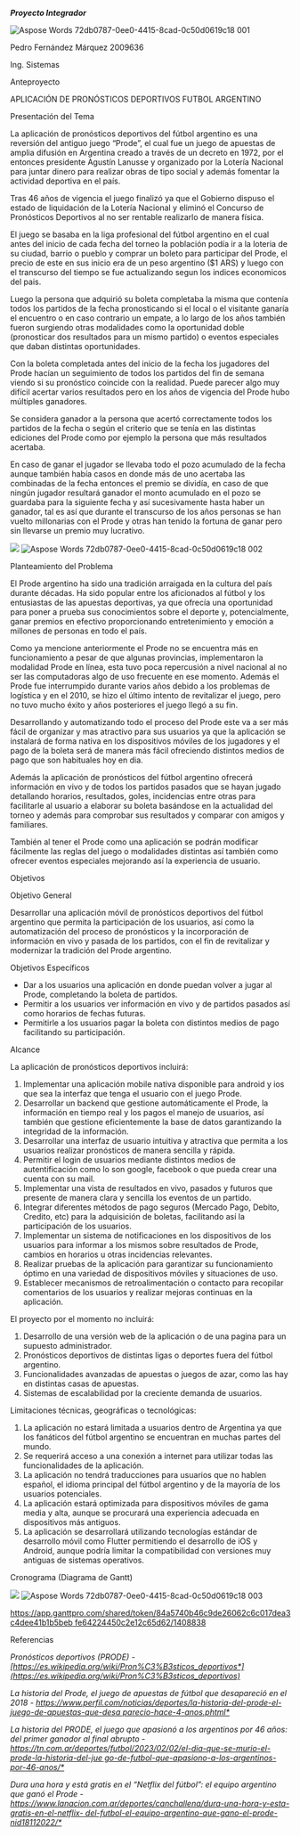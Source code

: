 ***Proyecto Integrador***

![Aspose Words 72db0787-0ee0-4415-8cad-0c50d0619c18 001](https://github.com/user-attachments/assets/152e5d8e-1795-4787-900a-d672aa74ad70)

Pedro Fernández Márquez 2009636

Ing. Sistemas

Anteproyecto

APLICACIÓN DE PRONÓSTICOS DEPORTIVOS FUTBOL ARGENTINO

Presentación del Tema

La aplicación de pronósticos deportivos del fútbol argentino es una reversión del antiguo juego “Prode”, el cual fue un juego de apuestas de amplia difusión en Argentina creado a través de un decreto en 1972, por el entonces presidente Agustín Lanusse y organizado por la Lotería Nacional para juntar dinero para realizar obras de tipo social y además fomentar la actividad deportiva en el país.

Tras 46 años de vigencia el juego finalizó ya que el Gobierno dispuso el estado de liquidación de la Lotería Nacional y eliminó el Concurso de Pronósticos Deportivos al no ser rentable realizarlo de manera física.

El juego se basaba en la liga profesional del fútbol argentino en el cual antes del inicio de cada fecha del torneo la población podía ir a la loteria de su ciudad, barrio o pueblo y comprar un boleto para participar del Prode, el precio de este en sus inicio era de un peso argentino ($1 ARS) y luego con el transcurso del tiempo se fue actualizando segun los indices economicos del pais.

Luego la persona que adquirió su boleta completaba la misma que contenía todos los partidos de la fecha pronosticando si el local o el visitante ganaría el encuentro o en caso contrario un empate, a lo largo de los años también fueron surgiendo otras modalidades como la oportunidad doble (pronosticar dos resultados para un mismo partido) o eventos especiales que daban distintas oportunidades.

Con la boleta completada antes del inicio de la fecha los jugadores del Prode hacían un seguimiento de todos los partidos del fin de semana viendo si su pronóstico coincide con la realidad. Puede parecer algo muy difícil acertar varios resultados pero en los años de vigencia del Prode hubo múltiples ganadores.

Se considera ganador a la persona que acertó correctamente todos los partidos de la fecha o según el criterio que se tenía en las distintas ediciones del Prode como por ejemplo la persona que más resultados acertaba.

En caso de ganar el jugador se llevaba todo el pozo acumulado de la fecha aunque también había casos en donde más de uno acertaba las combinadas de la fecha entonces el premio se dividía, en caso de que ningún jugador resultará ganador el monto acumulado en el pozo se guardaba para la siguiente fecha y así sucesivamente hasta haber un ganador, tal es así que durante el transcurso de los años personas se han vuelto millonarias con el Prode y otras han tenido la fortuna de ganar pero sin llevarse un premio muy lucrativo.

![](Aspose.Words.72db0787-0ee0-4415-8cad-0c50d0619c18.002.png)
![Aspose Words 72db0787-0ee0-4415-8cad-0c50d0619c18 002](https://github.com/user-attachments/assets/a11f321b-d479-4d30-94a6-1a2704abbf97)

Planteamiento del Problema

El Prode argentino ha sido una tradición arraigada en la cultura del país durante décadas. Ha sido popular entre los aficionados al fútbol y los entusiastas de las apuestas deportivas, ya que ofrecía una oportunidad para poner a prueba sus conocimientos sobre el deporte y, potencialmente, ganar premios en efectivo proporcionando entretenimiento y emoción a millones de personas en todo el país.

Como ya mencione anteriormente el Prode no se encuentra más en funcionamiento a pesar de que algunas provincias, implementaron la modalidad Prode en línea, esta tuvo poca repercusión a nivel nacional al no ser las computadoras algo de uso frecuente en ese momento. Además el Prode fue interrumpido durante varios años debido a los problemas de logística y en el 2010, se hizo el último intento de revitalizar el juego, pero no tuvo mucho éxito y años posteriores el juego llegó a su fin.

Desarrollando y automatizando todo el proceso del Prode este va a ser más fácil de organizar y mas atractivo para sus usuarios ya que la aplicación se instalará de forma nativa en los dispositivos móviles de los jugadores y el pago de la boleta será de manera más fácil ofreciendo distintos medios de pago que son habituales hoy en dia.

Además la aplicación de pronósticos del fútbol argentino ofrecerá información en vivo y de todos los partidos pasados que se hayan jugado detallando horarios, resultados, goles, incidencias entre otras para facilitarle al usuario a elaborar su boleta basándose en la actualidad del torneo y además para comprobar sus resultados y comparar con amigos y familiares.

También al tener el Prode como una aplicación se podrán modificar fácilmente las reglas del juego o modalidades distintas así también como ofrecer eventos especiales mejorando así la experiencia de usuario.

Objetivos

Objetivo General

Desarrollar una aplicación móvil de pronósticos deportivos del fútbol argentino que permita la participación de los usuarios, así como la automatización del proceso de pronósticos y la incorporación de información en vivo y pasada de los partidos, con el fin de revitalizar y modernizar la tradición del Prode argentino.

Objetivos Específicos

- Dar a los usuarios una aplicación en donde puedan volver a jugar al Prode, completando la boleta de partidos.
- Permitir a los usuarios ver información en vivo y de partidos pasados así como horarios de fechas futuras.
- Permitirle a los usuarios pagar la boleta con distintos medios de pago facilitando su participación.

Alcance

La aplicación de pronósticos deportivos incluirá:

1. Implementar una aplicación mobile nativa disponible para android y ios que sea la interfaz que tenga el usuario con el juego Prode.
1. Desarrollar un backend que gestione automáticamente el Prode, la información en tiempo real y los pagos el manejo de usuarios, así también que gestione eficientemente la base de datos garantizando la integridad de la información.
1. Desarrollar una interfaz de usuario intuitiva y atractiva que permita a los usuarios realizar pronósticos de manera sencilla y rápida.
4. Permitir el login de usuarios mediante distintos medios de autentificación como lo son google, facebook o que pueda crear una cuenta con su mail.
4. Implementar una vista de resultados en vivo, pasados y futuros que presente de manera clara y sencilla los eventos de un partido.
4. Integrar diferentes métodos de pago seguros (Mercado Pago, Debito, Credito, etc) para la adquisición de boletas, facilitando así la participación de los usuarios.
4. Implementar un sistema de notificaciones en los dispositivos de los usuarios para informar a los mismos sobre resultados de Prode, cambios en horarios u otras incidencias relevantes.
4. Realizar pruebas de la aplicación para garantizar su funcionamiento óptimo en una variedad de dispositivos móviles y situaciones de uso.
4. Establecer mecanismos de retroalimentación o contacto para recopilar comentarios de los usuarios y realizar mejoras continuas en la aplicación.

El proyecto por el momento no incluirá:

1. Desarrollo de una versión web de la aplicación o de una pagina para un supuesto administrador.
1. Pronósticos deportivos de distintas ligas o deportes fuera del fútbol argentino.
1. Funcionalidades avanzadas de apuestas o juegos de azar, como las hay en distintas casas de apuestas.
1. Sistemas de escalabilidad por la creciente demanda de usuarios.

Limitaciones técnicas, geográficas o tecnológicas:

1. La aplicación no estará limitada a usuarios dentro de Argentina ya que los fanáticos del fútbol argentino se encuentran en muchas partes del mundo.
1. Se requerirá acceso a una conexión a internet para utilizar todas las funcionalidades de la aplicación.
1. La aplicación no tendrá traducciones para usuarios que no hablen español, el idioma principal del fútbol argentino y de la mayoría de los usuarios potenciales.
1. La aplicación estará optimizada para dispositivos móviles de gama media y alta, aunque se procurará una experiencia adecuada en dispositivos más antiguos.
1. La aplicación se desarrollará utilizando tecnologías estándar de desarrollo móvil como Flutter permitiendo el desarrollo de iOS y Android, aunque podría limitar la compatibilidad con versiones muy antiguas de sistemas operativos.

Cronograma (Diagrama de Gantt)

![](Aspose.Words.72db0787-0ee0-4415-8cad-0c50d0619c18.003.jpeg)
![Aspose Words 72db0787-0ee0-4415-8cad-0c50d0619c18 003](https://github.com/user-attachments/assets/74edeeed-b344-46d6-8fba-215d20c57f16)

[https://app.ganttpro.com/shared/token/84a5740b46c9de26062c6c017dea3c4dee41b1b5beb fe64224450c2e12c65d62/1408838](https://app.ganttpro.com/shared/token/84a5740b46c9de26062c6c017dea3c4dee41b1b5bebfe64224450c2e12c65d62/1408838)

Referencias

*Pronósticos deportivos (PRODE) - [https://es.wikipedia.org/wiki/Pron%C3%B3sticos_deportivos*](https://es.wikipedia.org/wiki/Pron%C3%B3sticos_deportivos)*

*La historia del Prode, el juego de apuestas de fútbol que desapareció en el 2018 - [https://www.perfil.com/noticias/deportes/la-historia-del-prode-el-juego-de-apuestas-que-desa parecio-hace-4-anos.phtml*](https://www.perfil.com/noticias/deportes/la-historia-del-prode-el-juego-de-apuestas-que-desaparecio-hace-4-anos.phtml)*

*La historia del PRODE, el juego que apasionó a los argentinos por 46 años: del primer ganador al final abrupto - [https://tn.com.ar/deportes/futbol/2023/02/02/el-dia-que-se-murio-el-prode-la-historia-del-jue go-de-futbol-que-apasiono-a-los-argentinos-por-46-anos/*](https://tn.com.ar/deportes/futbol/2023/02/02/el-dia-que-se-murio-el-prode-la-historia-del-juego-de-futbol-que-apasiono-a-los-argentinos-por-46-anos/)*

*Dura una hora y está gratis en el “Netflix del fútbol”: el equipo argentino que ganó el Prode - [https://www.lanacion.com.ar/deportes/canchallena/dura-una-hora-y-esta-gratis-en-el-netflix- del-futbol-el-equipo-argentino-que-gano-el-prode-nid18112022/*](https://www.lanacion.com.ar/deportes/canchallena/dura-una-hora-y-esta-gratis-en-el-netflix-del-futbol-el-equipo-argentino-que-gano-el-prode-nid18112022/)*
